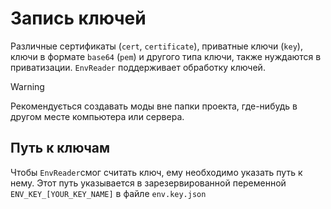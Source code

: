 # Запись ключей

Различные сертификаты (`cert`, `certificate`), приватные ключи (`key`), ключи в формате `base64` (`pem`) и другого 
типа ключи, также нуждаются в приватизации. `EnvReader` поддерживает обработку ключей.

>[!WARNING]
> Рекомендується создавать моды вне папки проекта, где-нибудь в другом месте компьютера или сервера.

## Путь к ключам

Чтобы `EnvReader`смог считать ключ, ему необходимо указать путь к нему. Этот путь указывается в зарезервированной переменной
`ENV_KEY_[YOUR_KEY_NAME]` в файле `env.key.json`